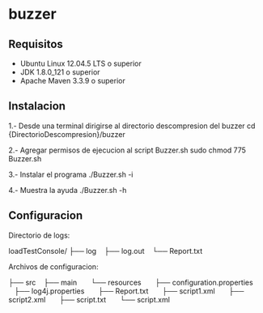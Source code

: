# buzzer
Requisitos
----------
* Ubuntu Linux 12.04.5 LTS o superior
* JDK 1.8.0_121 o superior
* Apache Maven 3.3.9 o superior


Instalacion
-----------
1.- Desde una terminal dirigirse al directorio descompresion del buzzer
	cd {DirectorioDescompresion}/buzzer

2.- Agregar permisos de ejecucion al script Buzzer.sh
	sudo chmod 775 Buzzer.sh

3.- Instalar el programa
	./Buzzer.sh -i

4.- Muestra la ayuda
	./Buzzer.sh -h


Configuracion
-------------
Directorio de logs: 

loadTestConsole/
├── log
    ├── log.out
    └── Report.txt

Archivos de configuracion:

├── src
    ├── main
        └── resources
            ├── configuration.properties
            ├── log4j.properties
            ├── Report.txt
            ├── script1.xml
            ├── script2.xml
            ├── script.txt
            └── script.xml

